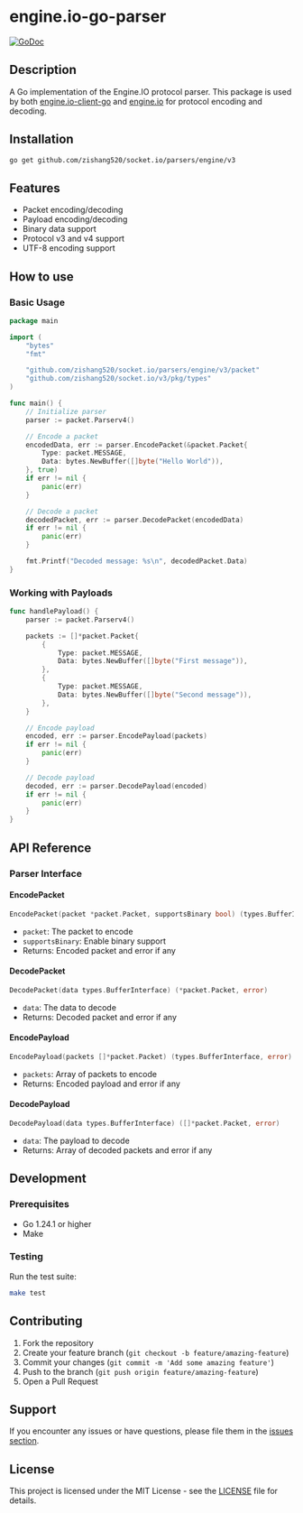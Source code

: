 # engine.io-go-parser

[![GoDoc](https://pkg.go.dev/badge/github.com/zishang520/socket.io/parsers/engine/v3?utm_source=godoc)](https://pkg.go.dev/github.com/zishang520/socket.io/parsers/engine/v3)

## Description

A Go implementation of the Engine.IO protocol parser. This package is used by both [engine.io-client-go](https://github.com/zishang520/socket.io/clients/engine/v3) and [engine.io](https://github.com/zishang520/engine.io) for protocol encoding and decoding.

## Installation

```bash
go get github.com/zishang520/socket.io/parsers/engine/v3
```

## Features

- Packet encoding/decoding
- Payload encoding/decoding
- Binary data support
- Protocol v3 and v4 support
- UTF-8 encoding support

## How to use

### Basic Usage

```go
package main

import (
    "bytes"
    "fmt"

    "github.com/zishang520/socket.io/parsers/engine/v3/packet"
    "github.com/zishang520/socket.io/v3/pkg/types"
)

func main() {
    // Initialize parser
    parser := packet.Parserv4()

    // Encode a packet
    encodedData, err := parser.EncodePacket(&packet.Packet{
        Type: packet.MESSAGE,
        Data: bytes.NewBuffer([]byte("Hello World")),
    }, true)
    if err != nil {
        panic(err)
    }

    // Decode a packet
    decodedPacket, err := parser.DecodePacket(encodedData)
    if err != nil {
        panic(err)
    }

    fmt.Printf("Decoded message: %s\n", decodedPacket.Data)
}
```

### Working with Payloads

```go
func handlePayload() {
    parser := packet.Parserv4()

    packets := []*packet.Packet{
        {
            Type: packet.MESSAGE,
            Data: bytes.NewBuffer([]byte("First message")),
        },
        {
            Type: packet.MESSAGE,
            Data: bytes.NewBuffer([]byte("Second message")),
        },
    }

    // Encode payload
    encoded, err := parser.EncodePayload(packets)
    if err != nil {
        panic(err)
    }

    // Decode payload
    decoded, err := parser.DecodePayload(encoded)
    if err != nil {
        panic(err)
    }
}
```

## API Reference

### Parser Interface

#### EncodePacket

```go
EncodePacket(packet *packet.Packet, supportsBinary bool) (types.BufferInterface, error)
```

- `packet`: The packet to encode
- `supportsBinary`: Enable binary support
- Returns: Encoded packet and error if any

#### DecodePacket

```go
DecodePacket(data types.BufferInterface) (*packet.Packet, error)
```

- `data`: The data to decode
- Returns: Decoded packet and error if any

#### EncodePayload

```go
EncodePayload(packets []*packet.Packet) (types.BufferInterface, error)
```

- `packets`: Array of packets to encode
- Returns: Encoded payload and error if any

#### DecodePayload

```go
DecodePayload(data types.BufferInterface) ([]*packet.Packet, error)
```

- `data`: The payload to decode
- Returns: Array of decoded packets and error if any

## Development

### Prerequisites

- Go 1.24.1 or higher
- Make

### Testing

Run the test suite:

```bash
make test
```

## Contributing

1. Fork the repository
2. Create your feature branch (`git checkout -b feature/amazing-feature`)
3. Commit your changes (`git commit -m 'Add some amazing feature'`)
4. Push to the branch (`git push origin feature/amazing-feature`)
5. Open a Pull Request

## Support

If you encounter any issues or have questions, please file them in the [issues section](https://github.com/zishang520/socket.io/issues).

## License

This project is licensed under the MIT License - see the [LICENSE](LICENSE) file for details.
